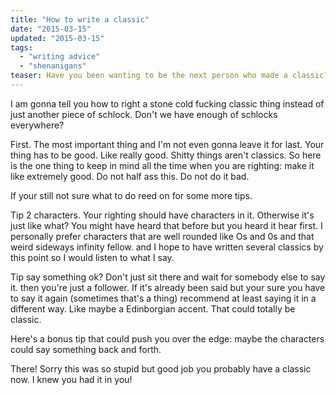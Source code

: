 ```yaml
---
title: "How to write a classic"
date: "2015-03-15"
updated: "2015-03-15"
tags: 
  - "writing advice"
  - "shenanigans"
teaser: Have you been wanting to be the next person who made a classic? Only here is how I will have done it.
---
```


I am gonna tell you how to right a stone cold fucking classic thing instead of just another piece of schlock. Don't we have enough of schlocks everywhere?

First. The most important thing and I'm not even gonna leave it for last. Your thing has to be good. Like really good. Shitty things aren't classics. So here is the one thing to keep in mind all the time when you are righting: make it like extremely good. Do not half ass this. Do not do it bad. 

If your still not sure what to do reed on for some more tips.

Tip 2 characters. Your righting should have characters in it. Otherwise it's just like what? You might have heard that before but you heard it hear first. I personally prefer characters that are well rounded like Os and 0s and that weird sideways infinity fellow. and I hope to have written several classics by this point so I would listen to what I say.

Tip say something ok? Don't just sit there and wait for somebody else to say it. then you're just a follower. If it's already been said but your sure you have to say it again (sometimes that's a thing) recommend at least saying it in a different way. Like maybe a Edinborgian accent. That could totally be classic.

Here's a bonus tip that could push you over the edge: maybe the characters could say something back and forth. 

There! Sorry this was so stupid but good job you probably have a classic now. I knew you had it in you!